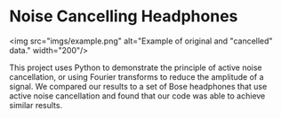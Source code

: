 # Noise Cancelling Headphones


<img src="imgs/example.png" alt="Example of original and "cancelled" data." width="200"/>

This project uses Python to demonstrate the principle of active noise cancellation, or using Fourier transforms to reduce the amplitude of a signal. We compared our results to a set of Bose headphones that use active noise cancellation and found that our code was able to achieve similar results. 
